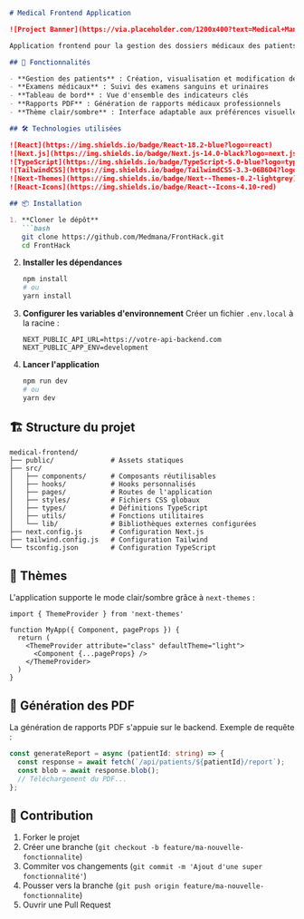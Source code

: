 
```markdown
# Medical Frontend Application

![Project Banner](https://via.placeholder.com/1200x400?text=Medical+Management+System)

Application frontend pour la gestion des dossiers médicaux des patients avec tableau de bord, gestion des examens et génération de rapports.

## 🚀 Fonctionnalités

- **Gestion des patients** : Création, visualisation et modification des profils patients
- **Examens médicaux** : Suivi des examens sanguins et urinaires
- **Tableau de bord** : Vue d'ensemble des indicateurs clés
- **Rapports PDF** : Génération de rapports médicaux professionnels
- **Thème clair/sombre** : Interface adaptable aux préférences visuelles

## 🛠 Technologies utilisées

![React](https://img.shields.io/badge/React-18.2-blue?logo=react)
![Next.js](https://img.shields.io/badge/Next.js-14.0-black?logo=next.js)
![TypeScript](https://img.shields.io/badge/TypeScript-5.0-blue?logo=typescript)
![TailwindCSS](https://img.shields.io/badge/TailwindCSS-3.3-06B6D4?logo=tailwind-css)
![Next-Themes](https://img.shields.io/badge/Next--Themes-0.2-lightgrey)
![React-Icons](https://img.shields.io/badge/React--Icons-4.10-red)

## 📦 Installation

1. **Cloner le dépôt**
   ```bash
   git clone https://github.com/Medmana/FrontHack.git
   cd FrontHack
   ```

2. **Installer les dépendances**
   ```bash
   npm install
   # ou
   yarn install
   ```

3. **Configurer les variables d'environnement**
   Créer un fichier `.env.local` à la racine :
   ```env
   NEXT_PUBLIC_API_URL=https://votre-api-backend.com
   NEXT_PUBLIC_APP_ENV=development
   ```

4. **Lancer l'application**
   ```bash
   npm run dev
   # ou
   yarn dev
   ```

## 🏗 Structure du projet

```
medical-frontend/
├── public/              # Assets statiques
├── src/
│   ├── components/      # Composants réutilisables
│   ├── hooks/           # Hooks personnalisés
│   ├── pages/           # Routes de l'application
│   ├── styles/          # Fichiers CSS globaux
│   ├── types/           # Définitions TypeScript
│   ├── utils/           # Fonctions utilitaires
│   └── lib/             # Bibliothèques externes configurées
├── next.config.js       # Configuration Next.js
├── tailwind.config.js   # Configuration Tailwind
└── tsconfig.json        # Configuration TypeScript
```

## 🌈 Thèmes

L'application supporte le mode clair/sombre grâce à `next-themes` :

```tsx
import { ThemeProvider } from 'next-themes'

function MyApp({ Component, pageProps }) {
  return (
    <ThemeProvider attribute="class" defaultTheme="light">
      <Component {...pageProps} />
    </ThemeProvider>
  )
}
```

## 📄 Génération des PDF

La génération de rapports PDF s'appuie sur le backend. Exemple de requête :

```ts
const generateReport = async (patientId: string) => {
  const response = await fetch(`/api/patients/${patientId}/report`);
  const blob = await response.blob();
  // Téléchargement du PDF...
};
```

## 🤝 Contribution

1. Forker le projet
2. Créer une branche (`git checkout -b feature/ma-nouvelle-fonctionnalite`)
3. Commiter vos changements (`git commit -m 'Ajout d'une super fonctionnalité'`)
4. Pousser vers la branche (`git push origin feature/ma-nouvelle-fonctionnalite`)
5. Ouvrir une Pull Request

